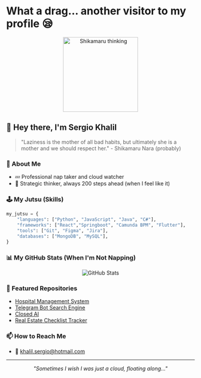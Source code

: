 # What a drag... another visitor to my profile 😪

<div align="center">
  <img src="https://64.media.tumblr.com/dc2fb74e1bedcae221342e3b7fee50f2/tumblr_ona34jBzbT1udozn0o1_500.gif" alt="Shikamaru thinking" width="200"/>
</div>

## 👋 Hey there, I'm Sergio Khalil

> "Laziness is the mother of all bad habits, but ultimately she is a mother and we should respect her." - Shikamaru Nara (probably)

### 🦌 About Me

- 💤 Professional nap taker and cloud watcher
- 🎲 Strategic thinker, always 200 steps ahead (when I feel like it)

### 🕹️ My Jutsu (Skills)

```python
my_jutsu = {
    "languages": ["Python", "JavaScript", "Java", "C#"],
    "frameworks": ["React","Springboot", "Camunda BPM", "Flutter"],
    "tools": ["Git", "Figma", "Jira"],
    "databases": ["MongoDB", "MySQL"],
}
```

### 📊 My GitHub Stats (When I'm Not Napping)

<div align="center">
  <img src="https://github-readme-stats.vercel.app/api?username=sergiok10&show_icons=true&theme=dark" alt="GitHub Stats" />
</div>

### 🌟 Featured Repositories

- [Hospital Management System](https://github.com/sergiok10/Hospital-Management-System---HMS)
- [Telegram Bot Search Engine](https://github.com/sergiok10/telegram_bot_search_engine)
- [Closed AI](https://github.com/sergiok10/Closed_AI)
- [Real Estate Checklist Tracker](https://github.com/sergiok10/cs673team1-real-estate-checklist-tracker)

### 📫 How to Reach Me

- 📧 [khalil.sergio@hotmail.com](mailto:khalil.sergio@hotmail.com)

---

<div align="center">
  <i>"Sometimes I wish I was just a cloud, floating along..."</i>
</div>
